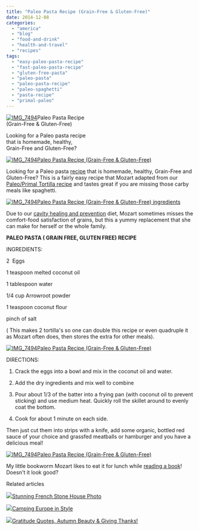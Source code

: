 ```yaml
---
title: "Paleo Pasta Recipe (Grain-Free & Gluten-Free)"
date: 2014-12-08
categories: 
  - "america"
  - "blog"
  - "food-and-drink"
  - "health-and-travel"
  - "recipes"
tags: 
  - "easy-paleo-pasta-recipe"
  - "fast-paleo-pasta-recipe"
  - "gluten-free-pasta"
  - "paleo-pasta"
  - "paleo-pasta-recipe"
  - "paleo-spaghetti"
  - "pasta-recipe"
  - "primal-paleo"
---
```


[![IMG_7494](https://pub-ac94b3f306b24c0dba4238943c97f2e1.r2.dev/6a00e5502a9507883301b8d0a3fb4b970c.jpg "IMG_7494")](https://pub-ac94b3f306b24c0dba4238943c97f2e1.r2.dev/6a00e5502a9507883301b8d0a3fb4b970c.jpg)Paleo Pasta Recipe  
(Grain-Free & Gluten-Free)  
  
Looking for a Paleo pasta recipe  
that is homemade, healthy,  
Grain-Free and Gluten-Free?

<!--more-->

[![IMG_7494Paleo Pasta Recipe (Grain-Free & Gluten-Free)](https://pub-ac94b3f306b24c0dba4238943c97f2e1.r2.dev/6a00e5502a9507883301b7c71a286f970b.png "IMG_7494Paleo Pasta Recipe (Grain-Free & Gluten-Free)")](https://pub-ac94b3f306b24c0dba4238943c97f2e1.r2.dev/6a00e5502a9507883301b7c71a286f970b-300x225-1.png)  
  
Looking for a Paleo pasta [recipe](http://soultravelers3new.local/recipes/ "Healthy paleo recipes") that is homemade, healthy, Grain-Free and Gluten-Free? This is a fairly easy recipe that Mozart adapted from our [Paleo/Primal Tortilla recipe](http://soultravelers3new.local/2014/07/easy-paleo-primal-tortillas-recipe-mexican-food.html "paleo- primal tortilla recipe and Mexican food") and tastes great if you are missing those carby meals like spaghetti.  
  
[![IMG_7494Paleo Pasta Recipe (Grain-Free & Gluten-Free) ingredients](https://pub-ac94b3f306b24c0dba4238943c97f2e1.r2.dev/6a00e5502a9507883301b7c71a2885970b.png "IMG_7494Paleo Pasta Recipe (Grain-Free & Gluten-Free) ingredients")](https://pub-ac94b3f306b24c0dba4238943c97f2e1.r2.dev/6a00e5502a9507883301b7c71a2885970b-300x225-1.png)  
  
Due to our [cavity healing and prevention](http://soultravelers3new.local/2013/03/curing-gum-disease-and-cavities-naturally.html "curing gum disease and cavities naturally") diet, Mozart sometimes misses the comfort-food satisfaction of grains, but this a yummy replacement that she can make for herself or the whole family.  
  
**PALEO PASTA ( GRAIN FREE, GLUTEN FREE) RECIPE**  
  
INGREDIENTS:  
  
2  Eggs  
  
1 teaspoon melted coconut oil  
  
1 tablespoon water  
  
1/4 cup Arrowroot powder  
  
1 teaspoon coconut flour  
  
pinch of salt  
  
( This makes 2 tortilla's so one can double this recipe or even quadruple it as Mozart often does, then stores the extra for other meals).  
  
[![IMG_7494Paleo Pasta Recipe (Grain-Free & Gluten-Free)](https://pub-ac94b3f306b24c0dba4238943c97f2e1.r2.dev/6a00e5502a9507883301bb07bf02d0970d.png "IMG_7494Paleo Pasta Recipe (Grain-Free & Gluten-Free)")](https://pub-ac94b3f306b24c0dba4238943c97f2e1.r2.dev/6a00e5502a9507883301bb07bf02d0970d.png)  
  
DIRECTIONS:  
  
1) Crack the eggs into a bowl and mix in the coconut oil and water.  
  
2) Add the dry ingredients and mix well to combine  
  
3) Pour about 1/3 of the batter into a frying pan (with coconut oil to prevent sticking) and use medium heat. Quickly roll the skillet around to evenly coat the bottom.  
  
4) Cook for about 1 minute on each side.  
  
Then just cut them into strips with a knife, add some organic, bottled red sauce of your choice and grassfed meatballs or hamburger and you have a delicious meal!  
  
[![IMG_7494Paleo Pasta Recipe (Grain-Free & Gluten-Free)](https://pub-ac94b3f306b24c0dba4238943c97f2e1.r2.dev/6a00e5502a9507883301b7c71a2890970b.png "IMG_7494Paleo Pasta Recipe (Grain-Free & Gluten-Free)")](https://pub-ac94b3f306b24c0dba4238943c97f2e1.r2.dev/6a00e5502a9507883301b7c71a2890970b.png)  
  
My little bookworm Mozart likes to eat it for lunch while [reading a book](http://soultravelers3new.local/2013/03/10-tips-to-raise-a-reader-book-lover.html "how to raise a reader")! Doesn't it look good?  
  

Related articles

[![](http://i.zemanta.com/310505682_80_80.jpg)](http://soultravelers3new.local/2014/11/stunning-french-stone-house-photo.html)[Stunning French Stone House Photo](http://soultravelers3new.local/2014/11/stunning-french-stone-house-photo.html)

[![](http://i.zemanta.com/311041197_80_80.jpg)](http://soultravelers3new.local/2014/11/camping-europe-in-style.html)[Camping Europe in Style](http://soultravelers3new.local/2014/11/camping-europe-in-style.html)

[![](http://i.zemanta.com/312750466_80_80.jpg)](http://soultravelers3new.local/2014/11/gratitude-quotes-autumn-beauty-giving-thanks.html)[Gratitude Quotes, Autumn Beauty & Giving Thanks!](http://soultravelers3new.local/2014/11/gratitude-quotes-autumn-beauty-giving-thanks.html)
